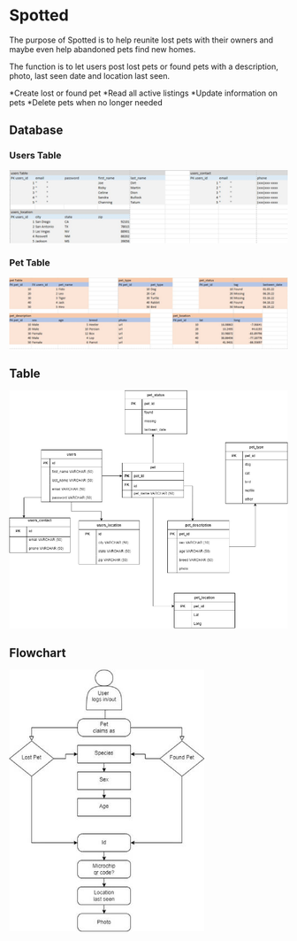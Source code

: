 # **Spotted**
The purpose of Spotted is to help reunite lost pets with their owners and maybe even help abandoned pets find new homes.

The function is to let users post lost pets or found pets with a description, photo, last seen date and location last seen.

*Create lost or found pet
*Read all active listings
*Update information on pets 
*Delete pets when no longer needed


## Database
### Users Table
![users_table](/READMEdocs/users_table.jpg)
### Pet Table
![pet_table](/READMEdocs/pet_table.jpg)
## Table
![Table](/READMEdocs/table.jpg)
## Flowchart
![Flowchart](/READMEdocs/flowchart.jpg)